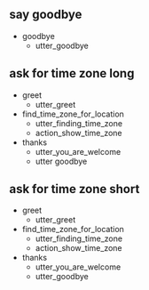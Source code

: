 ## say goodbye
* goodbye
  - utter_goodbye

## ask for time zone long
* greet
  - utter_greet
* find_time_zone_for_location
  - utter_finding_time_zone
  - action_show_time_zone
* thanks
  - utter_you_are_welcome
  - utter goodbye

## ask for time zone short
* greet
  - utter_greet
* find_time_zone_for_location
  - utter_finding_time_zone
  - action_show_time_zone
* thanks
  - utter_you_are_welcome
  - utter_goodbye
